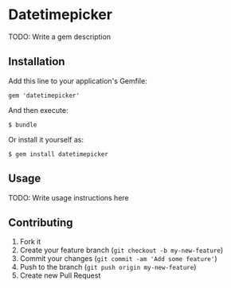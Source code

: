 # Datetimepicker

TODO: Write a gem description

## Installation

Add this line to your application's Gemfile:

    gem 'datetimepicker'

And then execute:

    $ bundle

Or install it yourself as:

    $ gem install datetimepicker

## Usage

TODO: Write usage instructions here

## Contributing

1. Fork it
2. Create your feature branch (`git checkout -b my-new-feature`)
3. Commit your changes (`git commit -am 'Add some feature'`)
4. Push to the branch (`git push origin my-new-feature`)
5. Create new Pull Request
